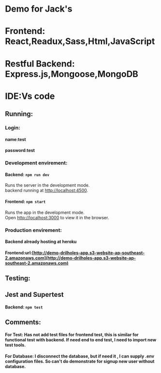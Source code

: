 #  Demo for Jack's
#  Frontend: React,Readux,Sass,Html,JavaScript
#  Restful Backend: Express.js,Mongoose,MongoDB
#  IDE:Vs code

## Running:
### Login:
#### name:test
#### password:test
### Development envirement:
#### Backend: `npm run dev `
Runs the server in the development mode.<br>
backend running at [http://localhost:4500](http://localhost:4500).
#### Frontend: `npm start`
Runs the app in the development mode.<br>
Open [http://localhost:3000](http://localhost:3000) to view it in the browser.
### Production envirement:
#### Backend already hosting at heroku
#### Frontend:url:[http://demo-drilholes-app.s3-website-ap-southeast-2.amazonaws.com](http://demo-drilholes-app.s3-website-ap-southeast-2.amazonaws.com)
## Testing:
## Jest and Supertest
#### Backend: `npm test`
## Comments:
#### For Test: Has not add test files for frontend test, this is similar for functional test with backend. If need end to end test, I need to import new test tools.
#### For Database: I disconnect the database, but if need it , I can supply .env configuration files. So can't do demonstrate for signup new user without database.

